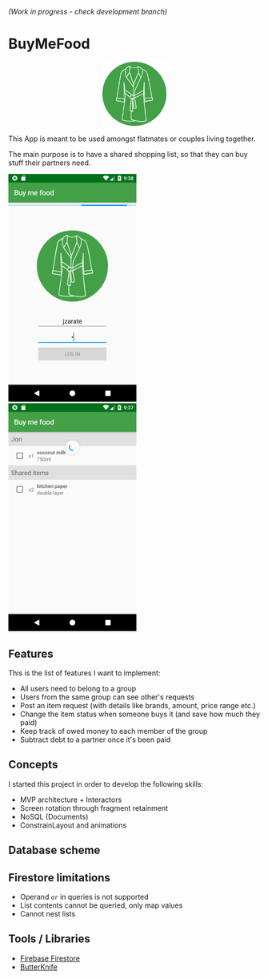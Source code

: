 _(Work in progress - check development branch)_

# BuyMeFood 

<p align="center">
<img src="/images/icon.png" width="128px">
</p>

This App is meant to be used amongst flatmates or couples living together. 

The main purpose is to have a shared shopping list, so that they can buy stuff their partners need. 

<img src="/images/screenshots/2018-03-27/login.png" width="256"> <img src="/images/screenshots/2018-03-27/itemlist.png" width="256">



## Features

This is the list of features I want to implement:

* All users need to belong to a group
* Users from the same group can see other's requests
* Post an item request (with details like brands, amount, price range etc.)
* Change the item status when someone buys it (and save how much they paid)
* Keep track of owed money to each member of the group
* Subtract debt to a partner once it's been paid


## Concepts

I started this project in order to develop the following skills:

* MVP architecture + Interactors
* Screen rotation through fragment retainment
* NoSQL (Documents)
* ConstrainLayout and animations


## Database scheme



## Firestore limitations

* Operand `or` in queries is not supported 
* List contents cannot be queried, only map values
* Cannot nest lists

## Tools / Libraries

* [Firebase Firestore](https://firebase.google.com/docs/firestore/)
* [ButterKnife](https://github.com/JakeWharton/butterknife)